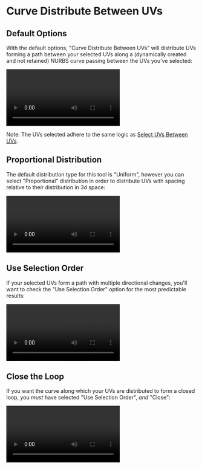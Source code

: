 # Curve Distribute Between UVs

## Default Options

With the default options, "Curve Distribute Between UVs" will distribute
UVs forming a path between your selected UVs along a (dynamically created and
not retained) NURBS curve passing between the UVs you've selected:

<p><video src="../../assets/videos/curve-distribute-between-uvs.mp4" controls=true /></p>

Note: The UVs selected adhere to the same logic as
[Select UVs Between UVs](selection/select-uvs-between-uvs.md).

## Proportional Distribution

The default distribution type for this tool is "Uniform", however you can
select "Proportional" distribution in order to distribute UVs with spacing
relative to their distribution in 3d space:

<p><video src="../../assets/videos/curve-distribute-between-uvs-proportional.mp4" controls=true /></p>

## Use Selection Order

If your selected UVs form a path with multiple directional changes,
you'll want to check the "Use Selection Order" option for the most predictable
results:

<p><video src="../../assets/videos/curve-distribute-between-uvs-selection-order.mp4" controls=true /></p>

## Close the Loop

If you want the curve along which your UVs are distributed to form a
closed loop, you *must* have selected "Use Selection Order", *and* "Close":

<p><video src="../../assets/videos/curve-distribute-between-uvs-selection-order-closed.mp4" controls=true /></p>
